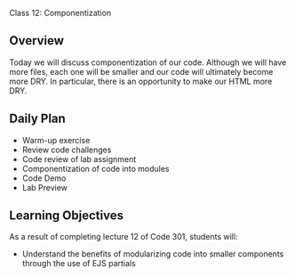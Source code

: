 Class 12: Componentization

## Overview

Today we will discuss componentization of our code. Although we will have more files, each one will be smaller and our code will ultimately become more DRY. In particular, there is an opportunity to make our HTML more DRY.

## Daily Plan

- Warm-up exercise
- Review code challenges
- Code review of lab assignment
- Componentization of code into modules
- Code Demo
- Lab Preview

## Learning Objectives

As a result of completing lecture 12 of Code 301, students will:
- Understand the benefits of modularizing code into smaller components through the use of EJS partials
